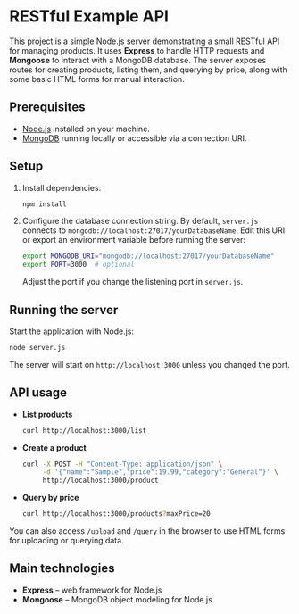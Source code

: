 # RESTful Example API

This project is a simple Node.js server demonstrating a small RESTful API for managing products. It uses **Express** to handle HTTP requests and **Mongoose** to interact with a MongoDB database. The server exposes routes for creating products, listing them, and querying by price, along with some basic HTML forms for manual interaction.

## Prerequisites

- [Node.js](https://nodejs.org/) installed on your machine.
- [MongoDB](https://www.mongodb.com/) running locally or accessible via a connection URI.

## Setup

1. Install dependencies:
   ```bash
   npm install
   ```
2. Configure the database connection string. By default, `server.js` connects to `mongodb://localhost:27017/yourDatabaseName`. Edit this URI or export an environment variable before running the server:
   ```bash
   export MONGODB_URI="mongodb://localhost:27017/yourDatabaseName"
   export PORT=3000  # optional
   ```
   Adjust the port if you change the listening port in `server.js`.

## Running the server

Start the application with Node.js:

```bash
node server.js
```

The server will start on `http://localhost:3000` unless you changed the port.

## API usage

- **List products**
  ```bash
  curl http://localhost:3000/list
  ```

- **Create a product**
  ```bash
  curl -X POST -H "Content-Type: application/json" \
       -d '{"name":"Sample","price":19.99,"category":"General"}' \
       http://localhost:3000/product
  ```

- **Query by price**
  ```bash
  curl http://localhost:3000/products?maxPrice=20
  ```

You can also access `/upload` and `/query` in the browser to use HTML forms for uploading or querying data.

## Main technologies

- **Express** – web framework for Node.js
- **Mongoose** – MongoDB object modeling for Node.js

